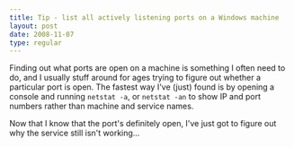 ```yaml
---
title: Tip - list all actively listening ports on a Windows machine
layout: post
date: 2008-11-07
type: regular
---
```


Finding out what ports are open on a machine is something I often need to do, and I usually stuff around for ages trying to figure out whether a particular port is open. The fastest way I've (just) found is by opening a console and running `netstat -a`, or `netstat -an` to show IP and port numbers rather than machine and service names.

Now that I know that the port's definitely open, I've just got to figure out why the service still isn't working...

